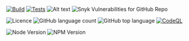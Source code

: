 [![Build](https://github.com/TiagoVenceslau/ts-workspace/actions/workflows/nodejs-build.yaml/badge.svg)](http://www.pdmfc.com)
[![Tests](https://github.com/TiagoVenceslau/ts-workspace/actions/workflows/jest-test.yaml/badge.svg)](http://www.pdmfc.com)
![Alt text](https://raw.github.com/TiagoVenceslau/ts-workspace/master/workdocs/badges/badge-lines.svg?sanitize=true)
![Snyk Vulnerabilities for GitHub Repo](https://img.shields.io/snyk/vulnerabilities/github/TiagoVenceslau/ts-workspace?style=plastic)

![Licence](https://img.shields.io/github/license/TiagoVenceslau/ts-workspace.svg)
![GitHub language count](https://img.shields.io/github/languages/count/TiagoVenceslau/ts-workspace?style=plastic)
![GitHub top language](https://img.shields.io/github/languages/top/TiagoVenceslau/ts-workspace?style=plastic)
[![CodeQL](https://github.com/starnowski/posmulten/workflows/CodeQL/badge.svg)](https://github.com/TiagoVenceslau/ts-workspace/actions?query=workflow%3ACodeQL)

![Node Version](https://img.shields.io/badge/dynamic/json.svg?url=https%3A%2F%2Fraw.githubusercontent.com%2Fbadges%2Fshields%2Fmaster%2Fpackage.json&label=Node&query=$.engines.node&colorB=blue)
![NPM Version](https://img.shields.io/badge/dynamic/json.svg?url=https%3A%2F%2Fraw.githubusercontent.com%2Fbadges%2Fshields%2Fmaster%2Fpackage.json&label=NPM&query=$.engines.npm&colorB=purple)
